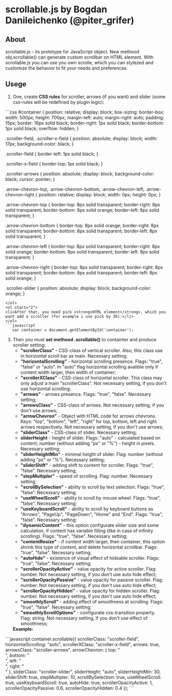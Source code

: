
# scrollable.js by Bogdan Danileichenko (@piter_grifer)

## About
scrollable.js - its prototype for JavaScript object.
New methood obj.scrollable() can generate custom scrollbar on HTML element.
With scrollable.js you can use you own scrolle, which you can stylezed and
customize the behavior to fit your needs and preferences.

## Usege
<ol start="1">
<li>One, create <strong>CSS rules</strong> for scroller, arrows (if you want) and slider (some css-rules will be redefined by plugin logic):</li>
</ol>
```css
   #container {
     position: relative;
     display: block;
     box-sizing: border-box;
     width: 500px;
     height: 700px;
     margin-left: auto;
     margin-right: auto;
     padding: 15px;
     border: 16px solid black;
     border-right: 1px solid black;
     border-bottom: 1px solid black;
     overflow: hidden;
   }
   
   .scroller-field, .scroller-x-field {
     position: absolute;
     display: block;
     width: 17px;
     background-color: black;
   }
   
   .scroller-field {
     border-left: 1px solid black;
   }
   
   .scroller-x-field {
     border-top: 1px solid black;
   }
   
   .scroller-arrows {
     position: absolute;
     display: block;
     background-color: black;
     cursor: pointer;
   }
   
   .arrow-chevron-top,
   .arrow-chevron-bottom,
   .arrow-chevron-left,
   .arrow-chevron-right {
     position: relative;
     display: block;
     width: 0px;
     height: 0px;
   }
   
   .arrow-chevron-top {
     border-top: 8px solid transparent;
     border-right: 8px solid transparent;
     border-bottom: 8px solid orange;
     border-left: 8px solid transparent;
   }
   
   .arrow-chevron-bottom {
     border-top: 8px solid orange;
     border-right: 8px solid transparent;
     border-bottom: 8px solid transparent;
     border-left: 8px solid transparent;
   }
   
   .arrow-chevron-left {
     border-top: 8px solid transparent;
     border-right: 8px solid orange;
     border-bottom: 8px solid transparent;
     border-left: 8px solid transparent;
   }
   
   .arrow-chevron-right {
     border-top: 8px solid transparent;
     border-right: 8px solid transparent;
     border-bottom: 8px solid transparent;
     border-left: 8px solid orange;
   }
   
   .scroller-slider {
     position: absolute;
     display: block;
     background-color: orange;
   }
```
</ol>
<ol start="2">
<li>After that, you need pick <strong>HTML element</strong>, which you want add a scroller (for example i use pick by ID):</li>
</ol>
```javascript
   var container = document.getElementById('container');
```
<ol start="3">
<li>Then you must <strong>set methood .scrollable()</strong> to containter and produce scroller setting:
<ul>
<li><strong>"scrollerClass"</strong> - CSS-class of vertical scroller. Also, this class use in horizontal scroll bar as main. Necessary setting;</li>
<li><strong>"horizontalScrolling"</strong> - horizontal scrolling presence. Flags: "true", "false" or "auto". In "auto" flag horizontal scrolling avalible only if content width larger, then width of container;</li>
<li><strong>"scrollerXClass"</strong> - CSS-class of horizontal scroller. This class may only adjust a main "scrollerClass". Not necessary setting, if you don't use horizontal scrolling;</li>
<li><strong>"arrows"</strong> - arrows presence. Flags: "true", "false". Necessary setting;</li>
<li><strong>"arrowsClass"</strong> - CSS-class of arrows. Not necessary setting, if you don't use arrows;</li>
<li><strong>"arrowChevron"</strong> - Object with HTML code for arrows chevrons. Keys: "top", "bottom", "left", "right" for top, bottom, left and right arrows respectively. Not necessary setting, if you don't use arrows;</li>
<li><strong>"sliderClass"</strong> - CSS-class of slider. Necessary setting;</li>
<li><strong>sliderHeight</strong> - height of slider. Flags: "auto" - calculated based on content; number (without adding "px" or "%") - height in pixels. Necessary setting;</li>
<li><strong>"sliderHeightMin"</strong> - minimal height of slider. Flag: number (without adding "px" or "%"). Necessary setting;</li>
<li><strong>"sliderShift"</strong> - adding shift to content for scroller. Flags: "true", "false". Necessary setting;</li>
<li><strong>"stepMultipler"</strong> - speed of scrolling. Flag: number. Necessary setting;</li>
<li><strong>"scrollBySelection"</strong> - ability to scroll by text selection. Flags: "true", "false". Necessary setting;</li>
<li><strong>"useWheelScroll"</strong> - ability to scroll by mouse wheel. Flags: "true", "false". Necessary setting;</li>
<li><strong>"useKeyboardScroll"</strong> - ability to scroll by keyboard buttons as "Arrows", "PageUp", "PageDown", "Home" and "End". Flags: "true", "false". Necessary setting;</li>
<li><strong>"dynamicContent"</strong> - this option configurate slider size and some calculation, if content has variable filling (like in case of infinity scrolling). Flags: "true", "false". Necessary setting;</li>
<li><strong>"contentResize"</strong> - if content width larger, then container, this option shrink this type of content, and delete horizontal scrollbar. Flags: "true", "false". Necessary setting;</li>
<li><strong>"autoHide"</strong> - existence of visual effect of hideable scroller. Flags: "true", "false". Necessary setting;</li>
<li><strong>"scrollerOpacityActive"</strong> - value opacity for active scroller. Flag: number. Not necessary setting, if you don't use auto hide effect;</li>
<li><strong>"scrollerOpacityPassive"</strong> - value opacity for passive scroller. Flag: number. Not necessary setting, if you don't use auto hide effect;</li>
<li><strong>"scrollerOpacityHidden"</strong> - value opacity for hidden scroller. Flag: number. Not necessary setting, if you don't use auto hide effect;</li>
<li><strong>"smoothlyScroll"</strong> - adding effect of smoothness at scrolling. Flags: "true", "false". Necessary setting;</li>
<li><strong>"smoothlyScrollOptions"</strong> - configurate css-transition property. Flag: string. Not necessary setting, if you don't use effect of smoothness;</li>
</ul>
<strong>Example:</strong>
</ol></li>
```javascript   
   container.scrollable({
      scrollerClass: "scroller-field",
      horizontalScrolling: "auto",
      scrollerXClass: "scroller-x-field",
      arrows: true,
      arrowsClass: "scroller-arrows",
      arrowChevron: {
        top: "<div class=\"arrow-chevron-top\"></div>",
        bottom: "<div class=\"arrow-chevron-bottom\"></div>",
        left: "<div class=\"arrow-chevron-left\"></div>",
        right: "<div class=\"arrow-chevron-right\"></div>"
      },
      sliderClass: "scroller-slider",
      sliderHeight: "auto",
      sliderHeightMin: 30,
      sliderShift: true,
      stepMultipler: 10,
      scrollBySelection: true,
      useWheelScroll: true,
      useKeyboardScroll: true,
      autoHide: true,
      scrollerOpacityActive: 1,
      scrollerOpacityPassive: 0.6,
      scrollerOpacityHidden: 0.4
   });
```
